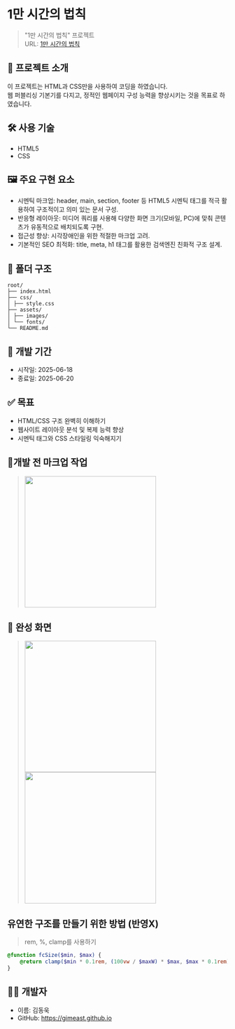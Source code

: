 # 1만 시간의 법칙

> "1만 시간의 법칙" 프로젝트  
> URL: [1만 시간의 법칙](https://gimeast.github.io/10000-hours-project/index.html)

## 📌 프로젝트 소개

이 프로젝트는 HTML과 CSS만을 사용하여 코딩을 하였습니다.  
웹 퍼블리싱 기본기를 다지고, 정적인 웹페이지 구성 능력을 향상시키는 것을 목표로 하였습니다.

## 🛠 사용 기술

- HTML5
- CSS

## 🖼️ 주요 구현 요소

- 시멘틱 마크업: header, main, section, footer 등 HTML5 시멘틱 태그를 적극 활용하여 구조적이고 의미 있는 문서 구성.
- 반응형 레이아웃: 미디어 쿼리를 사용해 다양한 화면 크기(모바일, PC)에 맞춰 콘텐츠가 유동적으로 배치되도록 구현.
- 접근성 향상: 시각장애인을 위한 적절한 마크업 고려.
- 기본적인 SEO 최적화: title, meta, h1 태그를 활용한 검색엔진 친화적 구조 설계.

## 📁 폴더 구조

```
root/
├── index.html
├── css/
│ ├── style.css
├── assets/
│ ├── images/
│ └── fonts/
└── README.md
```

## 📆 개발 기간

- 시작일: 2025-06-18
- 종료일: 2025-06-20

## ✅ 목표

- HTML/CSS 구조 완벽히 이해하기
- 웹사이트 레이아웃 분석 및 복제 능력 향상
- 시멘틱 태그와 CSS 스타일링 익숙해지기

## 📐개발 전 마크업 작업

> <img src="https://github.com/user-attachments/assets/477e86ce-d7aa-4cdb-a70a-c1197e9637b4" style="object-fit: cover"  width="300" height="300"/>

## 📸 완성 화면

> <img src="https://github.com/user-attachments/assets/edd6df94-69da-495f-a70b-009fc17687b1"  style="object-fit: contain" width="300" height="300"/> <img src="https://github.com/user-attachments/assets/792f79a2-c63b-42e8-a3cd-618a61187726"  width="300" height="300"/>

## 유연한 구조를 만들기 위한 방법 (반영X)

> rem, %, clamp를 사용하기

```scss
@function fcSize($min, $max) {
    @return clamp($min * 0.1rem, (100vw / $maxW) * $max, $max * 0.1rem);
}
```

## 💁‍♂️ 개발자

- 이름: 김동욱
- GitHub: https://gimeast.github.io
